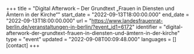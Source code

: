+++
title = "Digital Afterwork – Der Grundtext „Frauen in Diensten und Ämtern in der Kirche“"
start_date = "2022-09-13T18:00:00.000"
end_date = "2022-09-13T18:00:00.000"
url = "https://www.landesfrauenrat-berlin.de/veranstaltungen-in-berlin/?event_id1=6172"
identifier = "digital-afterwork-der-grundtext-frauen-in-diensten-und-ämtern-in-der-kirche"
type = "event"
updated = "2022-09-08T00:09:48.000"
languages = []
[contact]
+++